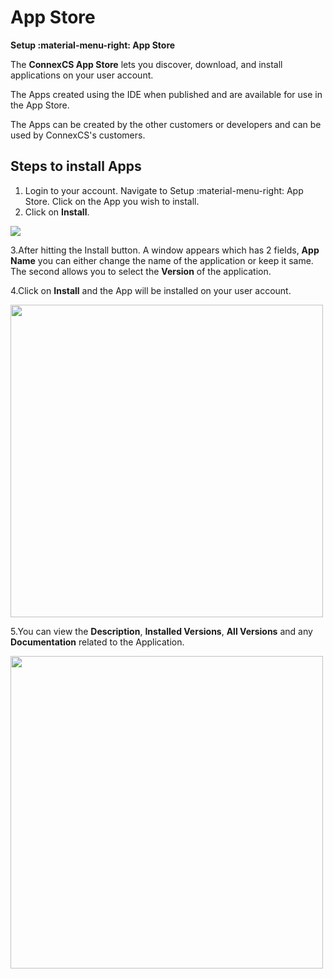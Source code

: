 # App Store

**Setup :material-menu-right: App Store**

The **ConnexCS App Store** lets you discover, download, and install applications on your user account.

The Apps created using the IDE when published and are available for use in the App Store.

The Apps can be created by the other customers or developers and can be used by ConnexCS's customers.

## Steps to install Apps

1. Login to your account. Navigate to Setup :material-menu-right: App Store. Click on the App you wish to install.
2. Click on **Install**.

<img src= "/setup/img/appstore.png">

3.After hitting the Install button. A window appears which has 2 fields, **App Name** you can either change the name of the application or keep it same. The second allows you to select the  **Version** of the application.

4.Click on **Install** and the App will be installed on your user account.

<img src= "/setup/img/appstore1.png" width= "500">

5.You can view the **Description**, **Installed Versions**, **All Versions** and any **Documentation** related to the Application.

<img src= "/setup/img/appstore2.png" width= "500">

